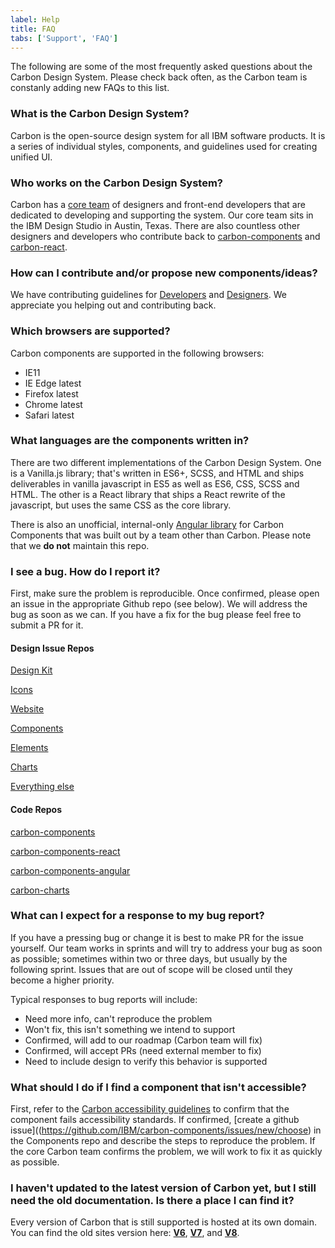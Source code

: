 ```yaml
---
label: Help
title: FAQ
tabs: ['Support', 'FAQ']
---
```


The following are some of the most frequently asked questions about the Carbon Design System. Please check back often, as the Carbon team is constanly adding new FAQs to this list. 

### What is the Carbon Design System?

Carbon is the open-source design system for all IBM software products. It is a series of individual styles, components, and guidelines used for creating unified UI.

### Who works on the Carbon Design System?

Carbon has a [core team](https://github.com/orgs/carbon-design-system/people) of designers and front-end developers that are dedicated to developing and supporting the system. Our core team sits in the IBM Design Studio in Austin, Texas. There are also countless other designers and developers who contribute back to [carbon-components](https://github.com/IBM/carbon-components#contributors) and [carbon-react](https://github.com/IBM/carbon-components-react#contributors).

### How can I contribute and/or propose new components/ideas?

We have contributing guidelines for [Developers](/contributing/developers) and [Designers](/contributing/designers). We appreciate you helping out and contributing back.

### Which browsers are supported?

Carbon components are supported in the following browsers:

- IE11
- IE Edge latest
- Firefox latest
- Chrome latest
- Safari latest

### What languages are the components written in?

There are two different implementations of the Carbon Design System. One is a Vanilla.js library; that's written in ES6+, SCSS, and HTML and ships deliverables in vanilla javascript in ES5 as well as ES6, CSS, SCSS and HTML. The other is a React library that ships a React rewrite of the javascript, but uses the same CSS as the core library.

There is also an unofficial, internal-only [Angular library](https://pages.github.ibm.com/adaniel/angular-carbon-components/) for Carbon Components that was built out by a team other than Carbon. Please note that we **do not** maintain this repo.

### I see a bug. How do I report it?

First, make sure the problem is reproducible. Once confirmed, please open an issue in the appropriate Github repo (see below). We will address the bug as soon as we can. If you have a fix for the bug please feel free to submit a PR for it.

#### Design Issue Repos

[Design Kit](https://github.com/IBM/carbon-design-kit/issues/new)

[Icons](https://github.com/IBM/carbon-icons/issues/new)

[Website](https://github.com/carbon-design-system/carbon-website/issues/new/choose)

[Components](https://github.com/IBM/carbon-components/issues/new/choose)

[Elements](https://github.com/IBM/carbon-elements/issues/new/choose)

[Charts](https://github.com/IBM/carbon-charts/issues/new)

[Everything else](https://github.com/carbon-design-system/issue-tracking/issues/new)

#### Code Repos

[carbon-components](https://github.com/IBM/carbon-components/issues/new/choose)

[carbon-components-react](https://github.com/IBM/carbon-components-react/issues/new/choose)

[carbon-components-angular](https://github.com/IBM/carbon-components-angular/issues/new)

[carbon-charts](https://github.com/IBM/carbon-charts/issues/new)


### What can I expect for a response to my bug report?

If you have a pressing bug or change it is best to make PR for the issue yourself. Our team works in sprints and will try to address your bug as soon as possible; sometimes within two or three days, but usually by the following sprint. Issues that are out of scope will be closed until they become a higher priority.

Typical responses to bug reports will include:

* Need more info, can't reproduce the problem
* Won't fix, this isn't something we intend to support
* Confirmed, will add to our roadmap (Carbon team will fix)
* Confirmed, will accept PRs (need external member to fix)
* Need to include design to verify this behavior is supported

### What should I do if I find a component that isn't accessible?

First, refer to the [Carbon accessibility guidelines](/guidelines/accessibility) to confirm that the component fails accessibility standards. If confirmed, [create a github issue]((https://github.com/IBM/carbon-components/issues/new/choose) in the Components repo and describe the steps to reproduce the problem. If the core Carbon team confirms the problem, we will work to fix it as quickly as possible.

### I haven't updated to the latest version of Carbon yet, but I still need the old documentation. Is there a place I can find it?

Every version of Carbon that is still supported is hosted at its own domain. You can find the old sites version here:
**[V6](http://v6.carbondesignsystem.com/)**, **[V7](http://v7.carbondesignsystem.com/)**, and **[V8](http://v8.carbondesignsystem.com/)**.

